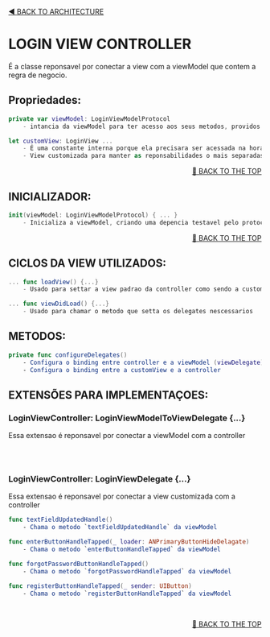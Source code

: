 <a name="top"><a/>
<p align="left"><a href="https://github.com/PaoloProdossimoLopes/repository-template/blob/main/DOCUMENTATION/ARCHITECTURE/ARCHITECTURE.md">◀️ BACK TO ARCHITECTURE</a></p>
  
  

# LOGIN VIEW CONTROLLER
É a classe reponsavel por conectar a view com a viewModel que contem a regra de negocio.
  

  
## Propriedades:
```swift
private var viewModel: LoginViewModelProtocol
    - intancia da viewModel para ter acesso aos seus metodos, providos pelo protocolo

let customView: LoginView ...
    - É uma constante interna porque ela precisara ser acessada na hora do teste unitario 
    - View customizada para manter as reponsabilidades o mais separadas possivel
```
<p align="right"><a href="#top">🔼 BACK TO THE TOP</a></p>
  
  
  
## INICIALIZADOR:
```swift
init(viewModel: LoginViewModelProtocol) { ... }
    - Inicializa a viewModel, criando uma depencia testavel pelo protocolo
```
<p align="right"><a href="#top">🔼 BACK TO THE TOP</a></p>



## CICLOS DA VIEW UTILIZADOS:
```swift
... func loadView() {...}
    - Usado para settar a view padrao da controller como sendo a customView

... func viewDidLoad() {...}
    - Usado para chamar o metodo que setta os delegates nescessarios
```



## METODOS:
```swift
private func configureDelegates()
    - Configura o binding entre controller e a viewModel (viewDelegate)
    - Configura o binding entre a customView e a controller 
```


  
## EXTENSÕES PARA IMPLEMENTAÇOES:
### LoginViewController: LoginViewModelToViewDelegate {...}
Essa extensao é reponsavel por conectar a viewModel com a controller
```swift

```
</br>
  
### LoginViewController: LoginViewDelegate {...}
Essa extensao é reponsavel por conectar a view customizada com a controller
```swift
func textFieldUpdatedHandle()
    - Chama o metodo `textFieldUpdatedHandle` da viewModel

func enterButtonHandleTapped(_ loader: ANPrimaryButtonHideDelagate)
    - Chama o metodo `enterButtonHandleTapped` da viewModel

func forgotPasswordButtonHandleTapped()
    - Chama o metodo `forgotPasswordHandleTapped` da viewModel

func registerButtonHandleTapped(_ sender: UIButton)
    - Chama o metodo `registerButtonHandleTapped` da viewModel
```
 </br>
  
<p align="right"><a href="#top">🔼 BACK TO THE TOP</a></p>
